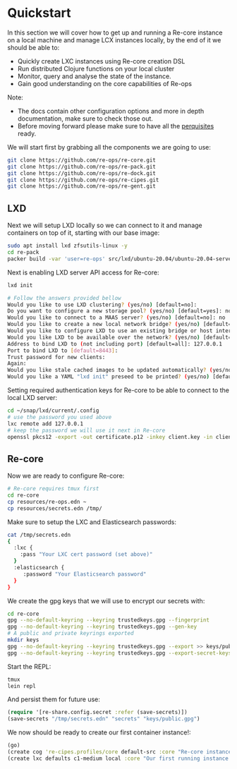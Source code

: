 # Quickstart

In this section we will cover how to get up and running a Re-core instance on a local machine and manage LCX instances locally, by the end of it we should be able to:


  * Quickly create LXC instances using Re-core creation DSL
  * Run distributed Clojure functions on your local cluster
  * Monitor, query and analyse the state of the instance.
  * Gain good understanding on the core capabilities of Re-ops


Note:

  * The docs contain other configuration options and more in depth documentation, make sure to check those out.
  * Before moving forward please make sure to have all the [perquisites](/setup/#prerequisites) ready.

We will start first by grabbing all the components we are going to use:

```bash
git clone https://github.com/re-ops/re-core.git
git clone https://github.com/re-ops/re-pack.git
git clone https://github.com/re-ops/re-dock.git
git clone https://github.com/re-ops/re-cipes.git
git clone https://github.com/re-ops/re-gent.git
```

## LXD 

Next we will setup LXD locally so we can connect to it and manage containers on top of it, starting with our base image:

```bash
sudo apt install lxd zfsutils-linux -y
cd re-pack
packer build -var 'user=re-ops' src/lxd/ubuntu-20.04/ubuntu-20.04-server-amd64.json
```

Next is enabling LXD server API access for Re-core:

```bash
lxd init

# Follow the answers provided bellow
Would you like to use LXD clustering? (yes/no) [default=no]: 
Do you want to configure a new storage pool? (yes/no) [default=yes]: no
Would you like to connect to a MAAS server? (yes/no) [default=no]: no
Would you like to create a new local network bridge? (yes/no) [default=yes]: no
Would you like to configure LXD to use an existing bridge or host interface? (yes/no) [default=no]: no
Would you like LXD to be available over the network? (yes/no) [default=no]: yes
Address to bind LXD to (not including port) [default=all]: 127.0.0.1
Port to bind LXD to [default=8443]:
Trust password for new clients: 
Again:
Would you like stale cached images to be updated automatically? (yes/no) [default=yes]
Would you like a YAML "lxd init" preseed to be printed? (yes/no) [default=no]:
```

Setting required authentication keys for Re-core to be able to connect to the local LXD server:

```bash
cd ~/snap/lxd/current/.config
# use the password you used above
lxc remote add 127.0.0.1
# keep the password we will use it next in Re-core
openssl pkcs12 -export -out certificate.p12 -inkey client.key -in client.crt -certfile servercerts/127.0.0.1.crt
```

## Re-core
Now we are ready to configure Re-core:

```bash
# Re-core requires tmux first
cd re-core
cp resources/re-ops.edn ~
cp resources/secrets.edn /tmp/
```

Make sure to setup the LXC and Elasticsearch passwords:
```bash
cat /tmp/secrets.edn
{
  :lxc {
    :pass "Your LXC cert password (set above)"
  }
  :elasticsearch {
     :password "Your Elasticsearch password"
  }
}
```
We create the gpg keys that we will use to encrypt our secrets with: 

```bash
cd re-core
gpg --no-default-keyring --keyring trustedkeys.gpg --fingerprint
gpg --no-default-keyring --keyring trustedkeys.gpg --gen-key
# A public and private keyrings exported
mkdir keys
gpg --no-default-keyring --keyring trustedkeys.gpg --export >> keys/public.gpg
gpg --no-default-keyring --keyring trustedkeys.gpg --export-secret-keys >> keys/secret.gpg"
```

Start the REPL:

```bash
tmux
lein repl
```

And persist them for future use:

```clojure
(require '[re-share.config.secret :refer (save-secrets)])
(save-secrets "/tmp/secrets.edn" "secrets" "keys/public.gpg")
```

We now should be ready to create our first container instance!:

```clojure
(go)
(create cog 're-cipes.profiles/core default-src :core "Re-core instances")
(create lxc defaults c1-medium local :core "Our first running instance!")
```


